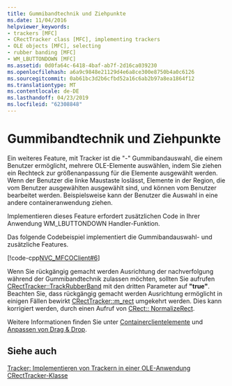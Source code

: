 ```yaml
---
title: Gummibandtechnik und Ziehpunkte
ms.date: 11/04/2016
helpviewer_keywords:
- trackers [MFC]
- CRectTracker class [MFC], implementing trackers
- OLE objects [MFC], selecting
- rubber banding [MFC]
- WM_LBUTTONDOWN [MFC]
ms.assetid: 0d0fa64c-6418-4baf-ab7f-2d16ca039230
ms.openlocfilehash: a6a9c9848e21129d4e6a8ce300e8750b4a0c6126
ms.sourcegitcommit: 0ab61bc3d2b6cfbd52a16c6ab2b97a8ea1864f12
ms.translationtype: MT
ms.contentlocale: de-DE
ms.lasthandoff: 04/23/2019
ms.locfileid: "62308848"
---
```

# <a name="rubber-banding-and-trackers"></a>Gummibandtechnik und Ziehpunkte

Ein weiteres Feature, mit Tracker ist die "-" Gummibandauswahl, die einem Benutzer ermöglicht, mehrere OLE-Elemente auswählen, indem Sie ziehen ein Rechteck zur größenanpassung für die Elemente ausgewählt werden. Wenn der Benutzer die linke Maustaste loslässt, Elemente in der Region, die vom Benutzer ausgewählten ausgewählt sind, und können vom Benutzer bearbeitet werden. Beispielsweise kann der Benutzer die Auswahl in eine andere containeranwendung ziehen.

Implementieren dieses Feature erfordert zusätzlichen Code in Ihrer Anwendung WM_LBUTTONDOWN Handler-Funktion.

Das folgende Codebeispiel implementiert die Gummibandauswahl- und zusätzliche Features.

[!code-cpp[NVC_MFCOClient#6](../mfc/codesnippet/cpp/rubber-banding-and-trackers_1.cpp)]

Wenn Sie rückgängig gemacht werden Ausrichtung der nachverfolgung während der Gummibandtechnik zulassen möchten, sollten Sie aufrufen [CRectTracker::TrackRubberBand](../mfc/reference/crecttracker-class.md#trackrubberband) mit den dritten Parameter auf **"true"**. Beachten Sie, dass rückgängig gemacht werden Ausrichtung ermöglicht in einigen Fällen bewirkt [CRectTracker::m_rect](../mfc/reference/crecttracker-class.md#m_rect) umgekehrt werden. Dies kann korrigiert werden, durch einen Aufruf von [CRect:: NormalizeRect](../atl-mfc-shared/reference/crect-class.md#normalizerect).

Weitere Informationen finden Sie unter [Containerclientelemente](../mfc/containers-client-items.md) und [Anpassen von Drag & Drop](../mfc/drag-and-drop-customizing.md).

## <a name="see-also"></a>Siehe auch

[Tracker: Implementieren von Trackern in einer OLE-Anwendung](../mfc/trackers-implementing-trackers-in-your-ole-application.md)<br/>
[CRectTracker-Klasse](../mfc/reference/crecttracker-class.md)
